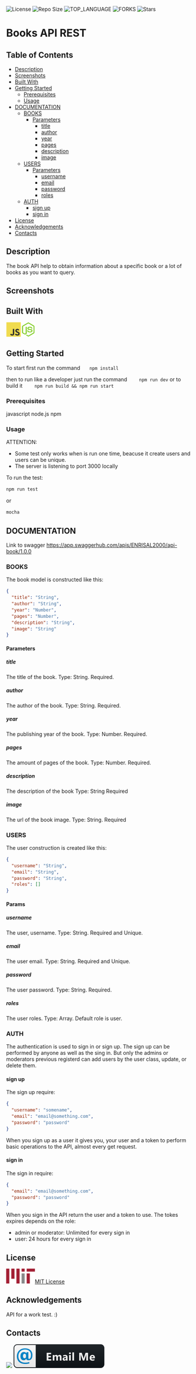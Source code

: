 ![License](https://img.shields.io/github/license/xHenrySx/API-REST.svg?style=for-the-badge) ![Repo Size](https://img.shields.io/github/languages/code-size/xHenrySx/API-REST.svg?style=for-the-badge) ![TOP_LANGUAGE](https://img.shields.io/github/languages/top/xHenrySx/API-REST.svg?style=for-the-badge) ![FORKS](https://img.shields.io/github/forks/xHenrySx/API-REST.svg?style=for-the-badge&social) ![Stars](https://img.shields.io/github/stars/xHenrySx/API-REST.svg?style=for-the-badge)

# Books API REST

## Table of Contents

- [Description](#description)
- [Screenshots](#screenshots)
- [Built With](#built-with)
- [Getting Started](#getting-started)
  - [Prerequisites](#prerequisites)
  - [Usage](#usage)
- [DOCUMENTATION](#documentation)
  - [BOOKS](#books)
    - [Parameters](#parameters)
      - [title](#title)
      - [author](#author)
      - [year](#year)
      - [pages](#pages)
      - [description](#description)
      - [image](#image)
  - [USERS](#users)
    - [Parameters](#parameters)
      - [username](#username)
      - [email](#email)
      - [password](#password)
      - [roles](#roles)
  - [AUTH](#auth)
    - [sign up](#signup)
    - [sign in](#signin)
- [License](#license)
- [Acknowledgements](#acknowledgements)
- [Contacts](#contacts)

## Description

The book API help to obtain information about a specific book or a lot of books as you want to query.

## Screenshots

## Built With

<a href="https://developer.mozilla.org/en-US/docs/Web/JavaScript"><img src="https://raw.githubusercontent.com/devicons/devicon/master/icons/javascript/javascript-original.svg" height="40px" width="40px" /></a><a href="https://nodejs.org/en/"><img src="https://raw.githubusercontent.com/devicons/devicon/master/icons/nodejs/nodejs-original.svg" height="40px" width="40px" /></a>

## Getting Started

To start first run the command
`   npm install`

then
to run like a developer just run the command
`    npm run dev`
or to build it
`    npm run build && npm run start`

### Prerequisites

javascript
node.js
npm

### Usage

ATTENTION:

- Some test only works when is run one time, beacuse it create users and users can be unique.
- The server is listening to port 3000 locally

To run the test:

```cmd
npm run test
```

or

```cmd
mocha
```

## DOCUMENTATION

Link to swagger https://app.swaggerhub.com/apis/ENRISAL2000/api-book/1.0.0

### BOOKS

The book model is constructed like this:

```json
{
  "title": "String",
  "author": "String",
  "year": "Number",
  "pages": "Number",
  "description": "String",
  "image": "String"
}
```

#### Parameters

##### title

The title of the book.
Type: String.
Required.

##### author

The author of the book.
Type: String.
Required.

##### year

The publishing year of the book.
Type: Number.
Required.

##### pages

The amount of pages of the book.
Type: Number.
Required.

##### description

The description of the book
Type: String
Required

##### image

The url of the book image.
Type: String.
Required

### USERS

The user construction is created like this:

```json
{
  "username": "String",
  "email": "String",
  "password": "String",
  "roles": []
}
```

#### Params

##### username

The user, username.
Type: String.
Required and Unique.

##### email

The user email.
Type: String.
Required and Unique.

##### password

The user password.
Type: String.
Required.

##### roles

The user roles.
Type: Array.
Default role is user.

### AUTH

The authentication is used to sign in or sign up.
The sign up can be performed by anyone as well as the sing in.
But only the admins or moderators previous registerd can add users by the
user class, update, or delete them.

#### sign up

The sign up require:

```json
{
  "username": "somename",
  "email": "email@something.com",
  "password": "password"
}
```

When you sign up as a user it gives you, your user and a token to perform
basic operations to the API, almost every get request.

#### sign in

The sign in require:

```json
{
  "email": "email@something.com",
  "password": "password"
}
```

When you sign in the API return the user and a token to use.
The tokes expires depends on the role:

- admin or moderator: Unlimited for every sign in
- user: 24 hours for every sign in

## License

<a href="https://choosealicense.com/licenses/mit/"><img src="https://raw.githubusercontent.com/johnturner4004/readme-generator/master/src/components/assets/images/mit.svg" height=40 />MIT License</a>

## Acknowledgements

API for a work test. :)

## Contacts

<a href="https://www.linkedin.com/in/henry-saldivar"><img src="https://img.shields.io/badge/LinkedIn-0077B5?style=for-the-badge&logo=linkedin&logoColor=white" /></a> <a href="mailto:enrisal2000@gmail.com"><img src=https://raw.githubusercontent.com/johnturner4004/readme-generator/master/src/components/assets/images/email_me_button_icon_151852.svg /></a>
